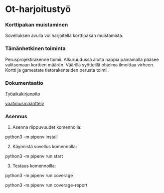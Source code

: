 # Ot-harjoitustyö
### Korttipakan muistaminen
Sovelluksen avulla voi harjoitella korttipakan muistamista.

### Tämänhetkinen toiminta
Perusprojektirakenne toimii. Alkuruudussa aloita nappia painamalla pääsee valitsemaan korttien määrän. Väärillä syötteillä ohjelma ilmoittaa virheen. Kortti ja gamestate tietorakenteiden perusta toimii. 

### Dokumentaatio
[Työaikakirjanpito](https://github.com/Fransilia/ot-harjoitustyo/blob/master/harjoitustyo_korttipakan_muistaminen/dokumentaatio/tyoaikakirjanpito.md)

[vaatimusmäärittely](https://github.com/Fransilia/ot-harjoitustyo/blob/master/harjoitustyo_korttipakan_muistaminen/dokumentaatio/vaatimuusmaarittely.md)

### Asennus
1. Asenna riippuvuudet komennolla:

python3 -m pipenv install

2. Käynnistä sovellus komennolla:

python3 -m pipenv run start

3. Testaus komennoilla:

python3 -m pipenv run coverage

python3 -m pipenv run coverage-report
